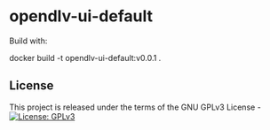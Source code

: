 # opendlv-ui-default

Build with:

docker build -t opendlv-ui-default:v0.0.1 .

## License
This project is released under the terms of the GNU GPLv3 License - [![License: GPLv3](https://img.shields.io/badge/license-GPL--3-blue.svg
)](https://www.gnu.org/licenses/gpl-3.0.txt)

